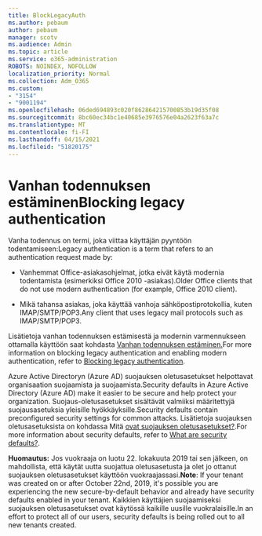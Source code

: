 ```yaml
---
title: BlockLegacyAuth
ms.author: pebaum
author: pebaum
manager: scotv
ms.audience: Admin
ms.topic: article
ms.service: o365-administration
ROBOTS: NOINDEX, NOFOLLOW
localization_priority: Normal
ms.collection: Adm_O365
ms.custom:
- "3154"
- "9001194"
ms.openlocfilehash: 06ded694893c020f862864215700853b19d35f08
ms.sourcegitcommit: 8bc60ec34bc1e40685e3976576e04a2623f63a7c
ms.translationtype: MT
ms.contentlocale: fi-FI
ms.lasthandoff: 04/15/2021
ms.locfileid: "51820175"
---
```

# <a name="blocking-legacy-authentication"></a><span data-ttu-id="b2319-102">Vanhan todennuksen estäminen</span><span class="sxs-lookup"><span data-stu-id="b2319-102">Blocking legacy authentication</span></span>

<span data-ttu-id="b2319-103">Vanha todennus on termi, joka viittaa käyttäjän pyyntöön todentamiseen:</span><span class="sxs-lookup"><span data-stu-id="b2319-103">Legacy authentication is a term that refers to an authentication request made by:</span></span>

- <span data-ttu-id="b2319-104">Vanhemmat Office-asiakasohjelmat, jotka eivät käytä modernia todentamista (esimerkiksi Office 2010 -asiakas).</span><span class="sxs-lookup"><span data-stu-id="b2319-104">Older Office clients that do not use modern authentication (for example, Office 2010 client).</span></span>

- <span data-ttu-id="b2319-105">Mikä tahansa asiakas, joka käyttää vanhoja sähköpostiprotokollia, kuten IMAP/SMTP/POP3.</span><span class="sxs-lookup"><span data-stu-id="b2319-105">Any client that uses legacy mail protocols such as IMAP/SMTP/POP3.</span></span>

<span data-ttu-id="b2319-106">Lisätietoja vanhan todennuksen estämisestä ja modernin varmennukseen ottamalla käyttöön saat kohdasta [Vanhan todennuksen estäminen.](https://docs.microsoft.com/azure/active-directory/conditional-access/concept-conditional-access-block-legacy-authentication)</span><span class="sxs-lookup"><span data-stu-id="b2319-106">For more information on blocking legacy authentication and enabling modern authentication, refer to [Blocking legacy authentication](https://docs.microsoft.com/azure/active-directory/conditional-access/concept-conditional-access-block-legacy-authentication).</span></span>

<span data-ttu-id="b2319-107">Azure Active Directoryn (Azure AD) suojauksen oletusasetukset helpottavat organisaation suojaamista ja suojaamista.</span><span class="sxs-lookup"><span data-stu-id="b2319-107">Security defaults in Azure Active Directory (Azure AD) make it easier to be secure and help protect your organization.</span></span> <span data-ttu-id="b2319-108">Suojaus-oletusasetukset sisältävät valmiiksi määritettyjä suojausasetuksia yleisille hyökkäyksille.</span><span class="sxs-lookup"><span data-stu-id="b2319-108">Security defaults contain preconfigured security settings for common attacks.</span></span>
<span data-ttu-id="b2319-109">Lisätietoja suojauksen oletusasetuksista on kohdassa Mitä [ovat suojauksen oletusasetukset?](https://docs.microsoft.com/azure/active-directory/fundamentals/concept-fundamentals-security-defaults).</span><span class="sxs-lookup"><span data-stu-id="b2319-109">For more information about security defaults, refer to [What are security defaults?](https://docs.microsoft.com/azure/active-directory/fundamentals/concept-fundamentals-security-defaults).</span></span> 

<span data-ttu-id="b2319-110">**Huomautus:** Jos vuokraaja on luotu 22. lokakuuta 2019 tai sen jälkeen, on mahdollista, että käytät uutta suojattua oletusasetusta ja olet jo ottanut suojauksen oletusasetukset käyttöön vuokraajassasi.</span><span class="sxs-lookup"><span data-stu-id="b2319-110">**Note**:  If your tenant was created on or after October 22nd, 2019, it's possible you are experiencing the new secure-by-default behavior and already have security defaults enabled in your tenant.</span></span>  <span data-ttu-id="b2319-111">Kaikkien käyttäjien suojaamiseksi suojauksen oletusasetukset ovat käytössä kaikille uusille vuokralaisille.</span><span class="sxs-lookup"><span data-stu-id="b2319-111">In an effort to protect all of our users, security defaults is being rolled out to all new tenants created.</span></span>
